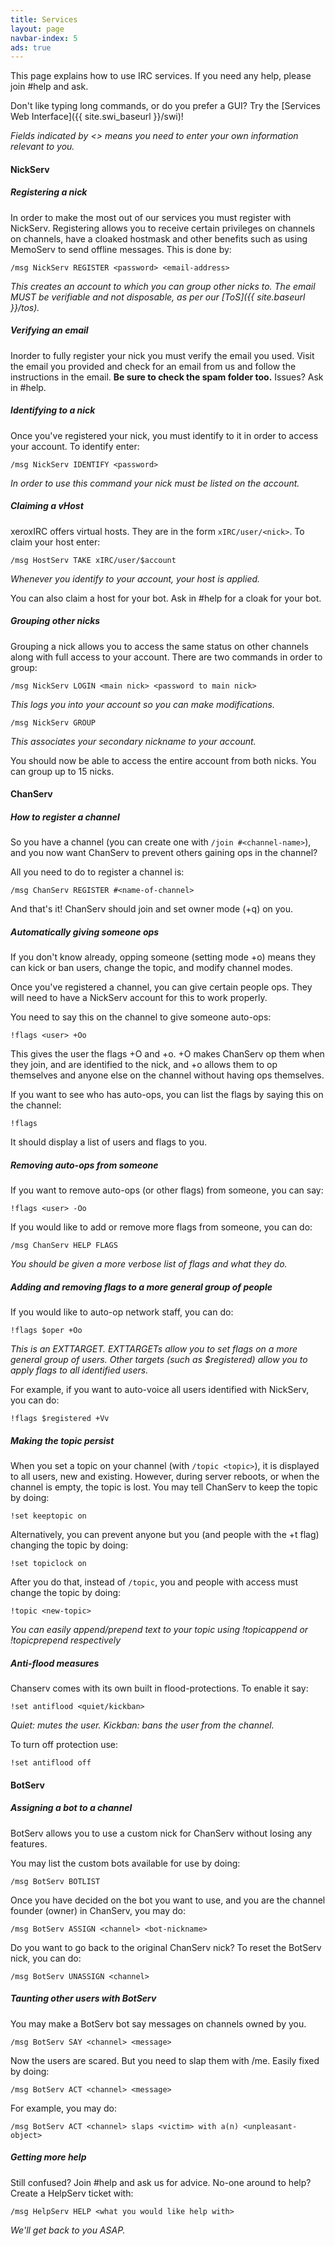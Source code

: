 ```yaml
---
title: Services
layout: page
navbar-index: 5
ads: true
---
```


This page explains how to use IRC services. If you need any help, please join #help and ask.

Don't like typing long commands, or do you prefer a GUI? Try the [Services Web Interface]({{ site.swi_baseurl }}/swi)!

*Fields indicated by <> means you need to enter your own information relevant to you.*

#### NickServ

##### Registering a nick

In order to make the most out of our services you must register with NickServ. Registering allows you to receive certain privileges on channels on channels, have a cloaked hostmask and other benefits such as using MemoServ to send offline messages. This is done by:

~~~
/msg NickServ REGISTER <password> <email-address>
~~~

*This creates an account to which you can group other nicks to. The email MUST be verifiable and not disposable, as per our [ToS]({{ site.baseurl }}/tos).*

##### Verifying an email

Inorder to fully register your nick you must verify the email you used. Visit the email you provided and check for an email from us and follow the instructions in the email. **Be sure to check the spam folder too.** Issues? Ask in #help.

##### Identifying to a nick

Once you've registered your nick, you must identify to it in order to access your account. To identify enter:

~~~
/msg NickServ IDENTIFY <password>
~~~

*In order to use this command your nick must be listed on the account.*

##### Claiming a vHost

xeroxIRC offers virtual hosts. They are in the form `xIRC/user/<nick>`. To claim your host enter:

~~~
/msg HostServ TAKE xIRC/user/$account
~~~

*Whenever you identify to your account, your host is applied.*

You can also claim a host for your bot. Ask in #help for a cloak for your bot.

##### Grouping other nicks

Grouping a nick allows you to access the same status on other channels along with full access to your account. There are two commands in order to group:

~~~
/msg NickServ LOGIN <main nick> <password to main nick>
~~~

*This logs you into your account so you can make modifications.*

~~~
/msg NickServ GROUP
~~~

*This associates your secondary nickname to your account.*

You should now be able to access the entire account from both nicks. You can group up to 15 nicks.

#### ChanServ

##### How to register a channel

So you have a channel (you can create one with `/join #<channel-name>`), and you now want ChanServ to prevent others gaining ops in the channel?

All you need to do to register a channel is:

~~~
/msg ChanServ REGISTER #<name-of-channel>
~~~

And that's it! ChanServ should join and set owner mode (+q) on you.

##### Automatically giving someone ops

If you don't know already, opping someone (setting mode +o) means they can kick or ban users, change the topic, and modify channel modes.

Once you've registered a channel, you can give certain people ops. They will need to have a NickServ account for this to work properly.

You need to say this on the channel to give someone auto-ops:

~~~
!flags <user> +Oo
~~~

This gives the user the flags +O and +o. +O makes ChanServ op them when they join, and are identified to the nick, and +o allows them to op themselves and anyone else on the channel without having ops themselves.

If you want to see who has auto-ops, you can list the flags by saying this on the channel:

~~~
!flags
~~~

It should display a list of users and flags to you.

##### Removing auto-ops from someone

If you want to remove auto-ops (or other flags) from someone, you can say:

~~~
!flags <user> -Oo
~~~

If you would like to add or remove more flags from someone, you can do:

~~~
/msg ChanServ HELP FLAGS
~~~

*You should be given a more verbose list of flags and what they do.*

##### Adding and removing flags to a more general group of people

If you would like to auto-op network staff, you can do:

~~~
!flags $oper +Oo
~~~

*This is an EXTTARGET. EXTTARGETs allow you to set flags on a more general group of users. Other targets (such as $registered) allow you to apply flags to all identified users.*

For example, if you want to auto-voice all users identified with NickServ, you can do:

~~~
!flags $registered +Vv
~~~

##### Making the topic persist

When you set a topic on your channel (with `/topic <topic>`), it is displayed to all users, new and existing. However, during server reboots, or when the channel is empty, the topic is lost. You may tell ChanServ to keep the topic by doing:

~~~
!set keeptopic on
~~~

Alternatively, you can prevent anyone but you (and people with the +t flag) changing the topic by doing:

~~~
!set topiclock on
~~~

After you do that, instead of `/topic`, you and people with access must change the topic by doing:

~~~
!topic <new-topic>
~~~

*You can easily append/prepend text to your topic using !topicappend or !topicprepend respectively*

##### Anti-flood measures

Chanserv comes with its own built in flood-protections. To enable it say:

~~~
!set antiflood <quiet/kickban>
~~~

*Quiet: mutes the user.*
*Kickban: bans the user from the channel.*

To turn off protection use:

~~~
!set antiflood off
~~~

#### BotServ

##### Assigning a bot to a channel

BotServ allows you to use a custom nick for ChanServ without losing any features.

You may list the custom bots available for use by doing:

~~~
/msg BotServ BOTLIST
~~~

Once you have decided on the bot you want to use, and you are the channel founder (owner) in ChanServ, you may do:

~~~
/msg BotServ ASSIGN <channel> <bot-nickname>
~~~

Do you want to go back to the original ChanServ nick? To reset the BotServ nick, you can do:

~~~
/msg BotServ UNASSIGN <channel>
~~~

##### Taunting other users with BotServ

You may make a BotServ bot say messages on channels owned by you.

~~~
/msg BotServ SAY <channel> <message>
~~~

Now the users are scared. But you need to slap them with /me. Easily fixed by doing:

~~~
/msg BotServ ACT <channel> <message>
~~~

For example, you may do:

~~~
/msg BotServ ACT <channel> slaps <victim> with a(n) <unpleasant-object>
~~~

##### Getting more help

Still confused? Join #help and ask us for advice. No-one around to help? Create a HelpServ ticket with:

~~~
/msg HelpServ HELP <what you would like help with>
~~~

*We'll get back to you ASAP.*
